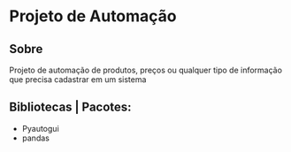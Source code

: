 <h1> Projeto de Automação </h1>

<h2> Sobre </h2>
Projeto de automação de produtos, preços ou
qualquer tipo de informação que precisa cadastrar em um
sistema

## Bibliotecas | Pacotes: 
  - Pyautogui
  - pandas
